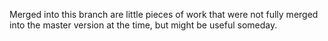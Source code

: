 Merged into this branch are little pieces of work that were not fully merged into the master version at the time, but might be useful someday.
